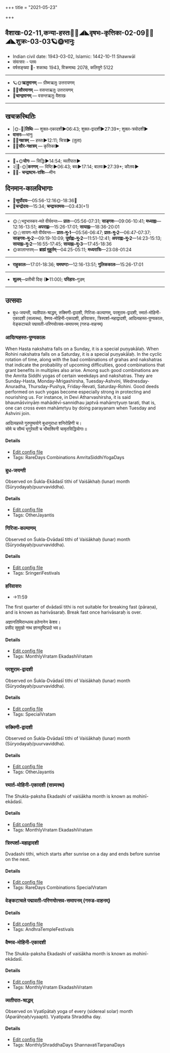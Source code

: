 +++
title = "2021-05-23"

+++
## वैशाखः-02-11,कन्या-हस्तः🌛🌌◢◣वृषभः-कृत्तिका-02-09🌌🌞◢◣शुक्रः-03-03🪐🌞भानुः
- Indian civil date: 1943-03-02, Islamic: 1442-10-11 Shawwāl
- संवत्सरः - प्लवः
- वर्षसङ्ख्या 🌛- शकाब्दः 1943, विक्रमाब्दः 2078, कलियुगे 5122
___________________
- 🪐🌞**ऋतुमानम्** — ग्रीष्मऋतुः उत्तरायणम्
- 🌌🌞**सौरमानम्** — वसन्तऋतुः उत्तरायणम्
- 🌛**चान्द्रमानम्** — वसन्तऋतुः वैशाखः
___________________


## खचक्रस्थितिः
- |🌞-🌛|**तिथिः** — शुक्ल-एकादशी►06:43; शुक्ल-द्वादशी►27:39*; शुक्ल-त्रयोदशी►  
- **वासरः**—भानुः  
- 🌌🌛**नक्षत्रम्** — हस्तः►12:11; चित्रा► (तुला)  
- 🌌🌞**सौर-नक्षत्रम्** — कृत्तिका►  
___________________
- 🌛+🌞**योगः** — सिद्धिः►14:54; व्यतीपातः►  
- २|🌛-🌞|**करणम्** — विष्टिः►06:43; बवः►17:14; बालवः►27:39*; कौलवः►  
- 🌌🌛- **चन्द्राष्टम-राशिः**—मीनः  


## दिनमान-कालविभागाः
- 🌅**सूर्योदयः**—05:56-12:16🌞️-18:36🌇  
- 🌛**चन्द्रोदयः**—15:34; **चन्द्रास्तमयः**—03:43(+1)  
___________________
- 🌞⚝भट्टभास्कर-मते वीर्यवन्तः— **प्रातः**—05:56-07:31; **साङ्गवः**—09:06-10:41; **मध्याह्नः**—12:16-13:51; **अपराह्णः**—15:26-17:01; **सायाह्नः**—18:36-20:01  
- 🌞⚝सायण-मते वीर्यवन्तः— **प्रातः-मु॰1**—05:56-06:47; **प्रातः-मु॰2**—06:47-07:37; **साङ्गवः-मु॰2**—09:19-10:09; **पूर्वाह्णः-मु॰2**—11:51-12:41; **अपराह्णः-मु॰2**—14:23-15:13; **सायाह्नः-मु॰2**—16:55-17:45; **सायाह्नः-मु॰3**—17:45-18:36  
- 🌞कालान्तरम्— **ब्राह्मं मुहूर्तम्**—04:25-05:11; **मध्यरात्रिः**—23:08-01:24  
___________________
- **राहुकालः**—17:01-18:36; **यमघण्टः**—12:16-13:51; **गुलिककालः**—15:26-17:01  
___________________
- **शूलम्**—प्रतीची दिक् (►11:00); **परिहारः**–गुडम्  
___________________

## उत्सवाः
- बुध-जयन्ती, व्यतीपात-श्राद्धम्, रुक्मिणी-द्वादशी, गिरिजा-कल्याणम्, परशुराम-द्वादशी, स्मार्त-मोहिनी-एकादशी (सन्न्यस्थ), वैष्णव-मोहिनी-एकादशी, हरिवासरः, त्रिस्पर्शा-महाद्वादशी, आदित्यहस्त-पुण्यकालः, वेङ्कटाचले पद्मावती-परिणयोत्सव-समापनम् (गरुड-वाहनम्)
### आदित्यहस्त-पुण्यकालः

When Hasta nakshatra falls on a Sunday, it is a special puṇyakālaḥ. When Rohini nakshatra falls on a Saturday, it is a special puṇyakālaḥ. In the cyclic rotation of time, along with the bad combinations of grahas and nakshatras that indicate the probability of upcoming difficulties, good combinations that grant benefits in multiples also arise. Among such good combinations are the Amrita Siddhi yogas of certain weekdays and nakshatras. They are Sunday-Hasta, Monday-Mrigashirsha, Tuesday-Ashvini, Wednesday-Anuradha, Thursday-Pushya, Friday-Revati, Saturday-Rohini. Good deeds performed on such yogas become especially strong in protecting and nourishing us.
For instance, in Devi Atharvashirsha, it is said bhaumāśvinyāṃ mahādêvī-sannidhau japtvā mahāmṛtyuṃ tarati, that is, one can cross even mahāmṛtyu by doing parayanam when Tuesday and Ashvini join.

आदित्यहस्ते गुरुपुष्ययोगे बुधानुराधा शनिरोहिणी च।  
सोमे च सौम्यं भृगुरेवती च भौमाश्विनी चामृतसिद्धियोगाः॥



#### Details
- [Edit config file](https://github.com/jyotisham/adyatithi/tree/master/time_focus/amrita-siddhi/description_only/Adityahasta-puNyakAlaH.toml)
- Tags: RareDays Combinations AmritaSiddhiYogaDays


### बुध-जयन्ती

Observed on Śukla-Ekādaśī tithi of Vaiśākhaḥ (lunar) month (Sūryodayaḥ/puurvaviddha). 

#### Details
- [Edit config file](https://github.com/jyotisham/adyatithi/tree/master/devatA/graha/lunar_month/tithi/02/11/budha~jayantI.toml)
- Tags: OtherJayantis


### गिरिजा-कल्याणम्

Observed on Śukla-Dvādaśī tithi of Vaiśākhaḥ (lunar) month (Sūryodayaḥ/puurvaviddha). 

#### Details
- [Edit config file](https://github.com/jyotisham/adyatithi/tree/master/devatA/umA/lunar_month/tithi/02/12/girijA-kalyANam.toml)
- Tags: SringeriFestivals


### हरिवासरः
- →11:59

The first quarter of dvādaśī tithi is not suitable for breaking fast (pāraṇa), and is known as harivāsaraḥ. Break fast once harivāsaraḥ is over.

अज्ञानतिमिरान्धस्य व्रतेनानेन केशव।  
प्रसीद सुमुखो नाथ ज्ञानदृष्टिप्रदो भव॥



#### Details
- [Edit config file](https://github.com/jyotisham/adyatithi/tree/master/time_focus/monthly/ekAdashI/description_only/harivAsaraH.toml)
- Tags: MonthlyVratam EkadashiVratam


### परशुराम-द्वादशी

Observed on Śukla-Dvādaśī tithi of Vaiśākhaḥ (lunar) month (Sūryodayaḥ/puurvaviddha). 

#### Details
- [Edit config file](https://github.com/jyotisham/adyatithi/tree/master/devatA/vaiShNava/lunar_month/tithi/02/12/parazurAma-dvAdazI.toml)
- Tags: SpecialVratam


### रुक्मिणी-द्वादशी

Observed on Śukla-Dvādaśī tithi of Vaiśākhaḥ (lunar) month (Sūryodayaḥ/puurvaviddha). 

#### Details
- [Edit config file](https://github.com/jyotisham/adyatithi/tree/master/devatA/lakShmI/lunar_month/tithi/02/12/rukmiNI-dvAdazI.toml)
- Tags: OtherJayantis


### स्मार्त-मोहिनी-एकादशी (सन्न्यस्थ)

The Shukla-paksha Ekadashi of vaiśākha month is known as mohinī-ekādaśī.

#### Details
- [Edit config file](https://github.com/jyotisham/adyatithi/tree/master/time_focus/monthly/ekAdashI/description_only/mOhinI-EkAdazI.toml)
- Tags: MonthlyVratam EkadashiVratam


### त्रिस्पर्शा-महाद्वादशी

Dvadashi tithi, which starts after sunrise on a day and ends before sunrise on the next.

#### Details
- [Edit config file](https://github.com/jyotisham/adyatithi/tree/master/time_focus/monthly/dvAdashI/description_only/trisparzA~mahAdvAdazI.toml)
- Tags: RareDays Combinations SpecialVratam


### वेङ्कटाचले पद्मावती-परिणयोत्सव-समापनम् (गरुड-वाहनम्)



#### Details
- [Edit config file](https://github.com/jyotisham/adyatithi/tree/master/temples/venkaTAchala/relative_event/vEGkaTAcalE%20padmAvatI-pariNayam%20%28azva-vAhanam%29/offset__01/vEGkaTAcalE%20padmAvatI-pariNayOtsava-samApanam%20%28garuDa-vAhanam%29.toml)
- Tags: AndhraTempleFestivals


### वैष्णव-मोहिनी-एकादशी

The Shukla-paksha Ekadashi of vaiśākha month is known as mohinī-ekādaśī.

#### Details
- [Edit config file](https://github.com/jyotisham/adyatithi/tree/master/time_focus/monthly/ekAdashI/description_only/mOhinI-EkAdazI.toml)
- Tags: MonthlyVratam EkadashiVratam


### व्यतीपात-श्राद्धम्

Observed on Vyatīpātaḥ yoga of every (sidereal solar) month (Aparāhṇaḥ/vyaapti). Vyatipata Shraddha day.

#### Details
- [Edit config file](https://github.com/jyotisham/adyatithi/tree/master/devatA/pitR/sidereal_solar_month/yoga/00/17/vyatIpAta-zrAddham.toml)
- Tags: MonthlyShraddhaDays ShannavatiTarpanaDays



